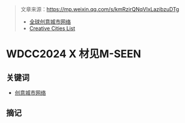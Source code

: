 > 文章来源：https://mp.weixin.qq.com/s/kmRzirQNqVIxLazibzuDTg
>
> - [全球创意城市网络](https://zh.wikipedia.org/wiki/%E5%85%A8%E7%90%83%E5%88%9B%E6%84%8F%E5%9F%8E%E5%B8%82%E7%BD%91%E7%BB%9C)
> - [Creative Cities List](https://www.unesco.org/en/creative-cities/grid?hub=80094)

# WDCC2024 X 材见M-SEEN

## 关键词

- [创意城市网络](https://www.unesco.org/zh/articles/shijiechengshiri55chengjiaruchuangyichengshiwangluo)



## 摘记

